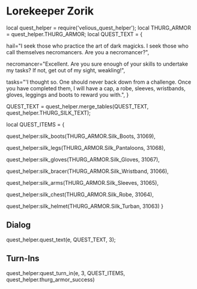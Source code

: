 # Lorekeeper Zorik


local quest_helper = require('velious_quest_helper');
local THURG_ARMOR = quest_helper.THURG_ARMOR;
local QUEST_TEXT = {

hail="I seek those who practice the art of dark magicks. I seek those who call themselves necromancers. Are you a necromancer?",

necromancer="Excellent. Are you sure enough of your skills to undertake my tasks? If not, get out of my sight, weakling!",

tasks="'I thought so. One should never back down from a challenge. Once you have completed them, I will have a cap, a robe, sleeves, wristbands, gloves, leggings and boots to reward you with.",
}

QUEST_TEXT = quest_helper.merge_tables(QUEST_TEXT, quest_helper.THURG_SILK_TEXT);

local QUEST_ITEMS = {



quest_helper:silk_boots(THURG_ARMOR.Silk_Boots, 31069),



quest_helper:silk_legs(THURG_ARMOR.Silk_Pantaloons, 31068),



quest_helper:silk_gloves(THURG_ARMOR.Silk_Gloves, 31067),



quest_helper:silk_bracer(THURG_ARMOR.Silk_Wristband, 31066),



quest_helper:silk_arms(THURG_ARMOR.Silk_Sleeves, 31065),



quest_helper:silk_chest(THURG_ARMOR.Silk_Robe, 31064),



quest_helper:silk_helmet(THURG_ARMOR.Silk_Turban, 31063)
}



## Dialog

quest_helper.quest_text(e, QUEST_TEXT, 3);


## Turn-Ins

quest_helper:quest_turn_in(e, 3, QUEST_ITEMS, quest_helper.thurg_armor_success)